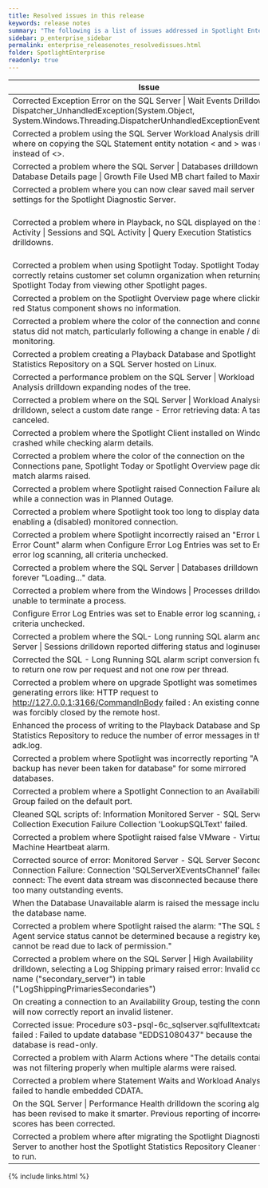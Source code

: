 ```yaml
---
title: Resolved issues in this release
keywords: release notes
summary: "The following is a list of issues addressed in Spotlight Enterprise 12.1"
sidebar: p_enterprise_sidebar
permalink: enterprise_releasenotes_resolvedissues.html
folder: SpotlightEnterprise
readonly: true
---
```



Issue | ID
------|---
Corrected Exception Error on the SQL Server \| Wait Events Drilldown: oid Dispatcher_UnhandledException(System.Object, System.Windows.Threading.DispatcherUnhandledExceptionEventArgs)> | SOSSE-6798
Corrected a problem using the SQL Server Workload Analysis drilldown where on copying the SQL Statement entity notation &lt; and &gt; was used instead of <>. | SOSSE-6794
Corrected a problem where the SQL Server \| Databases drilldown \| Database Details page \| Growth File Used MB chart failed to Maximize. | SOSSE-6793
Corrected a problem where you can now clear saved mail server settings for the Spotlight Diagnostic Server. | SOSSE-6792
Corrected a problem where in Playback, no SQL displayed on the SQL Activity \| Sessions and SQL Activity \| Query Execution Statistics drilldowns. | SOSSE-6734<br><br>SOSSE-6782
Corrected a problem when using Spotlight Today. Spotlight Today now correctly retains customer set column organization when returning to Spotlight Today from viewing other Spotlight pages. | SOSSE-6751
Corrected a problem on the Spotlight Overview page where clicking on a red Status component shows no information. | SOSSE-6743
Corrected a problem where the color of the connection and connection status did not match, particularly following a change in enable / disable monitoring. | SOSSE-6663
Corrected a problem creating a Playback Database and Spotlight Statistics Repository on a SQL Server hosted on Linux. | SOSSE-6625
Corrected a performance problem on the SQL Server \| Workload Analysis drilldown expanding nodes of the tree. | SOSSE-6617
Corrected a problem where on the SQL Server \| Workload Analysis drilldown, select a custom date range - Error retrieving data: A task was canceled. | SOSSE-6451
Corrected a problem where the Spotlight Client installed on Windows 10 crashed while checking alarm details. | SOSSE-6499
Corrected a problem where the color of the connection on the Connections pane, Spotlight Today or Spotlight Overview page did not match alarms raised. | DS-984
Corrected a problem where Spotlight raised Connection Failure alarms while a connection was in Planned Outage. | DS-964
Corrected a problem where Spotlight took too long to display data on enabling a (disabled) monitored connection. | DS-948
Corrected a problem where Spotlight incorrectly raised an  "Error Log - Error Count" alarm when Configure Error Log Entries was set to Enable error log scanning, all criteria unchecked. | DS-888
Corrected a problem where the SQL Server \| Databases drilldown was forever "Loading..." data. | DS-901
Corrected a problem where from the Windows \| Processes drilldown, unable to terminate a process. | DS-893
Configure Error Log Entries was set to Enable error log scanning, all criteria unchecked. | DS-888
Corrected a problem where the SQL- Long running SQL alarm and SQL Server \| Sessions drilldown reported differing status and loginuser. | DS-862
Corrected the SQL - Long Running SQL alarm script conversion function to return one row per request and not one row per thread. | DS-853
Corrected a problem where on upgrade Spotlight was sometimes generating errors like: HTTP request to http://127.0.0.1:3166/CommandInBody failed : An existing connection was forcibly closed by the remote host. | DS-852
Enhanced the process of writing to the Playback Database and Spotlight Statistics Repository to reduce the number of error messages in the adk.log. | DS-848
Corrected a problem where Spotlight was incorrectly reporting "A full backup has never been taken for database" for some mirrored databases. | DS-847
Corrected a problem where a Spotlight Connection to an Availability Group failed on the default port. | DS-841
Cleaned SQL scripts of: Information Monitored Server - SQL Server Collection Execution Failure Collection 'LookupSQLText' failed. | DS-827
Corrected a problem where Spotlight raised false VMware - Virtual Machine Heartbeat alarm. | DS-826
Corrected source of error: Monitored Server - SQL Server Secondary Connection Failure: Connection 'SQLServerXEventsChannel' failed to connect: The event data stream was disconnected because there were too many outstanding events. | DS-822
When the Database Unavailable alarm is raised the message includes the database name. | DS-802
Corrected a problem where Spotlight raised the alarm: "The SQL Server Agent service status cannot be determined because a registry key cannot be read due to lack of permission." | DS-779
Corrected a problem where on the SQL Server \| High Availability drilldown, selecting a Log Shipping primary raised error: Invalid column name ("secondary_server") in table ("LogShippingPrimariesSecondaries") | DS-767
On creating a connection to an Availability Group, testing the connection will now correctly report an invalid listener. | DS-761
Corrected issue: Procedure s03-psql-6c_sqlserver.sqlfulltextcatalogs failed : Failed to update database "EDDS1080437" because the database is read-only. | DS-712
Corrected a problem with Alarm Actions where "The details contain" was not filtering properly when multiple alarms were raised. | DS-687
Corrected a problem where Statement Waits and Workload Analysis failed to handle embedded CDATA. | DS-672
On the SQL Server \| Performance Health drilldown the scoring algorithm has been revised to make it smarter. Previous reporting of incorrect low scores has been corrected. | DS-489
Corrected a problem where after migrating the Spotlight Diagnostic Server to another host the Spotlight Statistics Repository Cleaner failed to run.  | DS-413

{% include links.html %}
